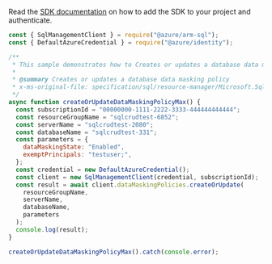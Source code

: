Read the [SDK documentation](https://github.com/Azure/azure-sdk-for-js/blob/%40azure%2Farm-sql_9.0.1/sdk/sql/arm-sql/README.md) on how to add the SDK to your project and authenticate.

```javascript
const { SqlManagementClient } = require("@azure/arm-sql");
const { DefaultAzureCredential } = require("@azure/identity");

/**
 * This sample demonstrates how to Creates or updates a database data masking policy
 *
 * @summary Creates or updates a database data masking policy
 * x-ms-original-file: specification/sql/resource-manager/Microsoft.Sql/stable/2014-04-01/examples/DataMaskingPolicyCreateOrUpdateMax.json
 */
async function createOrUpdateDataMaskingPolicyMax() {
  const subscriptionId = "00000000-1111-2222-3333-444444444444";
  const resourceGroupName = "sqlcrudtest-6852";
  const serverName = "sqlcrudtest-2080";
  const databaseName = "sqlcrudtest-331";
  const parameters = {
    dataMaskingState: "Enabled",
    exemptPrincipals: "testuser;",
  };
  const credential = new DefaultAzureCredential();
  const client = new SqlManagementClient(credential, subscriptionId);
  const result = await client.dataMaskingPolicies.createOrUpdate(
    resourceGroupName,
    serverName,
    databaseName,
    parameters
  );
  console.log(result);
}

createOrUpdateDataMaskingPolicyMax().catch(console.error);
```

